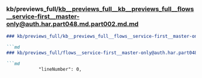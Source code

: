 ### kb/previews_full/kb__previews_full__kb__previews_full__flows__service-first__master-only@auth.har.part048.md.part002.md.md

```md
### kb/previews_full/kb__previews_full__flows__service-first__master-only@auth.har.part048.md.part002.md

```md
### kb/previews_full/flows__service-first__master-only@auth.har.part048.md (part 002)

```md
            "lineNumber": 0,
                                    
```

```

```

```
